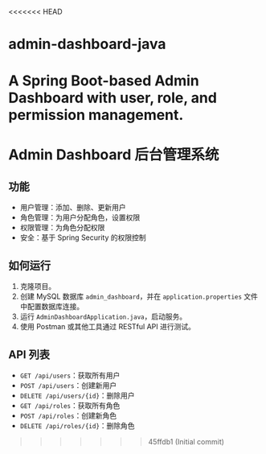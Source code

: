 <<<<<<< HEAD
# admin-dashboard-java
A Spring Boot-based Admin Dashboard with user, role, and permission management.
=======
# Admin Dashboard 后台管理系统

## 功能
- 用户管理：添加、删除、更新用户
- 角色管理：为用户分配角色，设置权限
- 权限管理：为角色分配权限
- 安全：基于 Spring Security 的权限控制

## 如何运行

1. 克隆项目。
2. 创建 MySQL 数据库 `admin_dashboard`，并在 `application.properties` 文件中配置数据库连接。
3. 运行 `AdminDashboardApplication.java`，启动服务。
4. 使用 Postman 或其他工具通过 RESTful API 进行测试。

## API 列表

- `GET /api/users`：获取所有用户
- `POST /api/users`：创建新用户
- `DELETE /api/users/{id}`：删除用户
- `GET /api/roles`：获取所有角色
- `POST /api/roles`：创建新角色
- `DELETE /api/roles/{id}`：删除角色
>>>>>>> 45ffdb1 (Initial commit)
